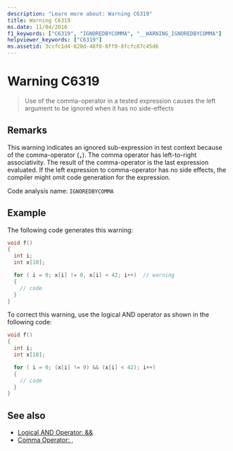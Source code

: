 ```yaml
---
description: "Learn more about: Warning C6319"
title: Warning C6319
ms.date: 11/04/2016
f1_keywords: ["C6319", "IGNOREDBYCOMMA", "__WARNING_IGNOREDBYCOMMA"]
helpviewer_keywords: ["C6319"]
ms.assetid: 3ccfc1d4-820d-48f0-8ff0-8fcfc87c45d6
---
```

# Warning C6319

> Use of the comma-operator in a tested expression causes the left argument to be ignored when it has no side-effects

## Remarks

This warning indicates an ignored sub-expression in test context because of the comma-operator (**`,`**). The comma operator has left-to-right associativity. The result of the comma-operator is the last expression evaluated. If the left expression to comma-operator has no side effects, the compiler might omit code generation for the expression.

Code analysis name: `IGNOREDBYCOMMA`

## Example

The following code generates this warning:

```cpp
void f()
{
  int i;
  int x[10];

  for ( i = 0; x[i] != 0, x[i] < 42; i++)  // warning
  {
    // code
  }
}
```

To correct this warning, use the logical AND operator as shown in the following code:

```cpp
void f()
{
  int i;
  int x[10];

  for ( i = 0; (x[i] != 0) && (x[i] < 42); i++)
  {
    // code
  }
}
```

## See also

- [Logical AND Operator: &&](../cpp/logical-and-operator-amp-amp.md)
- [Comma Operator: ,](../cpp/comma-operator.md)
